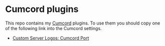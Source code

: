 # Cumcord plugins

This repo contains my [Cumcord](https://github.com/Cumcord/Cumcord/) plugins. To use them you should copy one of the following link into the Cumcord settings.

- [Custom Server Logos: Cumcord Port](https://kckarnige.is-a.dev/cumcord-plugins/serverlogos)
